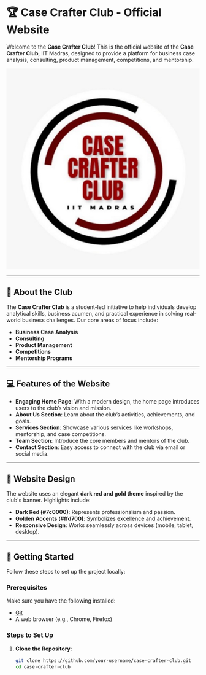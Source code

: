 # 🏆 Case Crafter Club - Official Website

Welcome to the **Case Crafter Club**! This is the official website of the **Case Crafter Club**, IIT Madras, designed to provide a platform for business case analysis, consulting, product management, competitions, and mentorship.

![Case Crafter Club Banner](logo.png)

---

## 🌟 **About the Club**

The **Case Crafter Club** is a student-led initiative to help individuals develop analytical skills, business acumen, and practical experience in solving real-world business challenges. Our core areas of focus include:

- **Business Case Analysis**
- **Consulting**
- **Product Management**
- **Competitions**
- **Mentorship Programs**

---

## 💻 **Features of the Website**

- **Engaging Home Page**: With a modern design, the home page introduces users to the club’s vision and mission.
- **About Us Section**: Learn about the club’s activities, achievements, and goals.
- **Services Section**: Showcase various services like workshops, mentorship, and case competitions.
- **Team Section**: Introduce the core members and mentors of the club.
- **Contact Section**: Easy access to connect with the club via email or social media.

---

## 🎨 **Website Design**

The website uses an elegant **dark red and gold theme** inspired by the club's banner. Highlights include:

- **Dark Red (#7c0000)**: Represents professionalism and passion.
- **Golden Accents (#ffd700)**: Symbolizes excellence and achievement.
- **Responsive Design**: Works seamlessly across devices (mobile, tablet, desktop).

---

## 🚀 **Getting Started**

Follow these steps to set up the project locally:

### Prerequisites
Make sure you have the following installed:
- [Git](https://git-scm.com/)
- A web browser (e.g., Chrome, Firefox)

### Steps to Set Up
1. **Clone the Repository**:
   ```bash
   git clone https://github.com/your-username/case-crafter-club.git
   cd case-crafter-club
